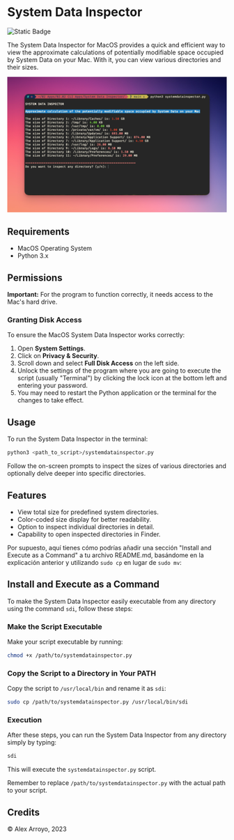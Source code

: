 # System Data Inspector

![Static Badge](https://img.shields.io/badge/Made%20with-Python%203-brightgreen)

The System Data Inspector for MacOS provides a quick and efficient way to view the approximate calculations of potentially modifiable space occupied by System Data on your Mac. With it, you can view various directories and their sizes.

![Screenshot](Resources/screenshot1.png)

## Requirements

- MacOS Operating System
- Python 3.x

## Permissions

**Important:** For the program to function correctly, it needs access to the Mac's hard drive.

### Granting Disk Access

To ensure the MacOS System Data Inspector works correctly:

1. Open **System Settings**.
2. Click on **Privacy & Security**.
3. Scroll down and select **Full Disk Access** on the left side.
4. Unlock the settings of the program where you are going to execute the script (usually "Terminal") by clicking the lock icon at the bottom left and entering your password.
5. You may need to restart the Python application or the terminal for the changes to take effect.

## Usage

To run the System Data Inspector in the terminal:

```bash
python3 <path_to_script>/systemdatainspector.py
```

Follow the on-screen prompts to inspect the sizes of various directories and optionally delve deeper into specific directories.

## Features

- View total size for predefined system directories.
- Color-coded size display for better readability.
- Option to inspect individual directories in detail.
- Capability to open inspected directories in Finder.


Por supuesto, aquí tienes cómo podrías añadir una sección "Install and Execute as a Command" a tu archivo README.md, basándome en la explicación anterior y utilizando `sudo cp` en lugar de `sudo mv`:

## Install and Execute as a Command

To make the System Data Inspector easily executable from any directory using the command `sdi`, follow these steps:

### Make the Script Executable

Make your script executable by running:

```bash
chmod +x /path/to/systemdatainspector.py
```

### Copy the Script to a Directory in Your PATH

Copy the script to `/usr/local/bin` and rename it as `sdi`:

```bash
sudo cp /path/to/systemdatainspector.py /usr/local/bin/sdi
```

### Execution

After these steps, you can run the System Data Inspector from any directory simply by typing:

```bash
sdi
```

This will execute the `systemdatainspector.py` script.

Remember to replace `/path/to/systemdatainspector.py` with the actual path to your script.

## Credits

&copy; Alex Arroyo, 2023